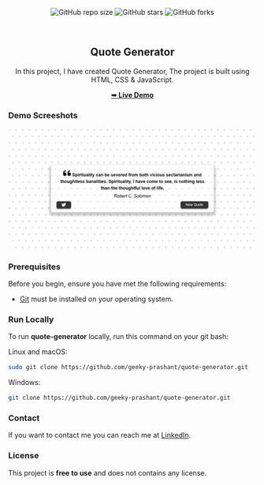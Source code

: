 <div align="center">
  
  ![GitHub repo size](https://img.shields.io/github/repo-size/geeky-prashant/quote-generator)
  ![GitHub stars](https://img.shields.io/github/stars/geeky-prashant/quote-generator)
  ![GitHub forks](https://img.shields.io/github/forks/geeky-prashant/quote-generator?style=social)
 
  <br />

  <h2 align="center">Quote Generator</h2>

  In this project, I have created Quote Generator, The project is built using HTML, CSS & JavaScript.

  <a href="https://geeky-prashant.github.io/quote-generator/"><strong>➥ Live Demo</strong></a>

</div>

### Demo Screeshots

![Quote Generator Desktop Demo](./readme-images/quote-generator.png "Desktop Demo")

### Prerequisites

Before you begin, ensure you have met the following requirements:

* [Git](https://git-scm.com/downloads "Download Git") must be installed on your operating system.

### Run Locally

To run **quote-generator** locally, run this command on your git bash:

Linux and macOS:

```bash
sudo git clone https://github.com/geeky-prashant/quote-generator.git
```

Windows:

```bash
git clone https://github.com/geeky-prashant/quote-generator.git
```

### Contact

If you want to contact me you can reach me at [LinkedIn](https://linkedin.com/in/geekyprashant/).

### License

This project is **free to use** and does not contains any license.
